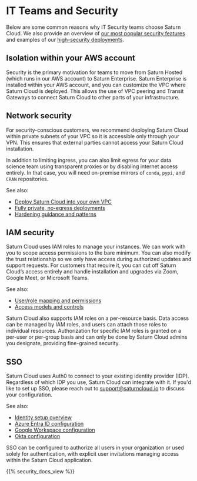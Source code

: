 # IT Teams and Security

Below are some common reasons why IT Security teams choose Saturn Cloud. We also provide an overview of [our most popular security features](/docs) and examples of our [high-security deployments](/docs).

## Isolation within your AWS account

Security is the primary motivation for teams to move from Saturn Hosted (which runs in our AWS account) to Saturn Enterprise. Saturn Enterprise is installed within your AWS account, and you can customize the VPC where Saturn Cloud is deployed. This allows the use of VPC peering and Transit Gateways to connect Saturn Cloud to other parts of your infrastructure.

## Network security

For security-conscious customers, we recommend deploying Saturn Cloud within private subnets of your VPC so it is accessible only through your VPN. This ensures that external parties cannot access your Saturn Cloud installation.

In addition to limiting ingress, you can also limit egress for your data science team using transparent proxies or by disabling internet access entirely. In that case, you will need on-premise mirrors of `conda`, `pypi`, and `CRAN` repositories.

See also:

- [Deploy Saturn Cloud into your own VPC](/docs/enterprise/installation/custom-vpcs/)
- [Fully private, no-egress deployments](/docs/enterprise/installation/no-internet/)
- [Hardening guidance and patterns](/docs/enterprise/installation/high-security/)

## IAM security

Saturn Cloud uses IAM roles to manage your instances. We can work with you to scope access permissions to the bare minimum. You can also modify the trust relationship so we only have access during authorized updates and support requests. For customers that require it, you can cut off Saturn Cloud’s access entirely and handle installation and upgrades via Zoom, Google Meet, or Microsoft Teams.

See also:

- [User/role mapping and permissions](/docs/enterprise/installation/saturn-users-and-iam-roles/)
- [Access models and controls](/docs/enterprise/access/)

Saturn Cloud also supports IAM roles on a per-resource basis. Data access can be managed by IAM roles, and users can attach those roles to individual resources. Authorization for specific IAM roles is granted on a per-user or per-group basis and can only be done by Saturn Cloud admins you designate, providing fine-grained security.

## SSO

Saturn Cloud uses Auth0 to connect to your existing identity provider (IDP). Regardless of which IDP you use, Saturn Cloud can integrate with it. If you'd like to set up SSO, please reach out to support@saturncloud.io to discuss your configuration.

See also:

- [Identity setup overview](/docs/enterprise/installation/identity/)
- [Azure Entra ID configuration](/docs/enterprise/installation/identity/azure/)
- [Google Workspace configuration](/docs/enterprise/installation/identity/google/)
- [Okta configuration](/docs/enterprise/installation/identity/okta/)

SSO can be configured to authorize all users in your organization or used solely for authentication, with explicit user invitations managing access within the Saturn Cloud application.

{{% security_docs_view %}}
